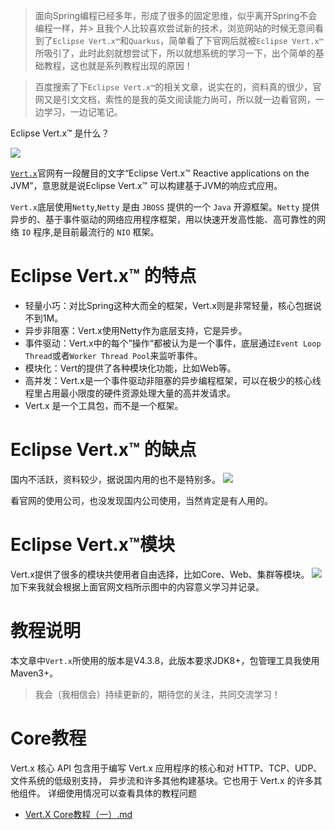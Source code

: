 > 面向Spring编程已经多年，形成了很多的固定思维，似乎离开Spring不会编程一样，并> 且我个人比较喜欢尝试新的技术，浏览网站的时候无意间看到了`Eclipse Vert.x™`和`Quarkus`，简单看了下官网后就被`Eclipse Vert.x™`所吸引了，此时此刻就想尝试下，所以就想系统的学习一下，出个简单的基础教程，这也就是系列教程出现的原因！
 
> 百度搜索了下`Eclipse Vert.x™`的相关文章，说实在的，资料真的很少，官网又是引文文档，索性的是我的英文阅读能力尚可，所以就一边看官网，一边学习，一边记笔记。

Eclipse Vert.x™ 是什么？

![](https://programtalk-1256529903.cos.ap-beijing.myqcloud.com/202302151911881.png)

[`Vert.x`](https://vertx.io/)官网有一段醒目的文字“Eclipse Vert.x™ Reactive applications on the JVM”，意思就是说Eclipse Vert.x™ 可以构建基于JVM的响应式应用。

`Vert.x`底层使用`Netty`,`Netty` 是由 `JBOSS` 提供的一个 `Java` 开源框架。`Netty` 提供异步的、基于事件驱动的网络应用程序框架，用以快速开发高性能、高可靠性的网络 `IO` 程序,是目前最流行的 `NIO` 框架。

# Eclipse Vert.x™ 的特点
* 轻量小巧：对比Spring这种大而全的框架，Vert.x则是非常轻量，核心包据说不到1M。
* 异步非阻塞：Vert.x使用Netty作为底层支持，它是异步。
* 事件驱动：Vert.x中的每个”操作“都被认为是一个事件，底层通过`Event Loop Thread`或者`Worker Thread Pool`来监听事件。
* 模块化：Vert的提供了各种模块化功能，比如Web等。
* 高并发：Vert.x是一个事件驱动非阻塞的异步编程框架，可以在极少的核心线程里占用最小限度的硬件资源处理大量的高并发请求。
* Vert.x 是一个工具包，而不是一个框架。

# Eclipse Vert.x™ 的缺点
国内不活跃，资料较少，据说国内用的也不是特别多。
![](https://programtalk-1256529903.cos.ap-beijing.myqcloud.com/202302161313970.png)

看官网的使用公司，也没发现国内公司使用，当然肯定是有人用的。

# Eclipse Vert.x™模块
Vert.x提供了很多的模块共使用者自由选择，比如Core、Web、集群等模块。
![](https://programtalk-1256529903.cos.ap-beijing.myqcloud.com/202302161317556.png)
加下来我就会根据上面官网文档所示图中的内容意义学习并记录。

# 教程说明
本文章中`Vert.x`所使用的版本是V4.3.8，此版本要求JDK8+，包管理工具我使用Maven3+。

> 我会（我相信会）持续更新的，期待您的关注，共同交流学习！

# Core教程
Vert.x 核心 API 包含用于编写 Vert.x 应用程序的核心和对 HTTP、TCP、UDP、文件系统的低级别支持， 异步流和许多其他构建基块。它也用于 Vert.x 的许多其他组件。
详细使用情况可以查看具体的教程问题
* [Vert.X Core教程（一）.md](core/Vert.X%20Core教程（一）.md)